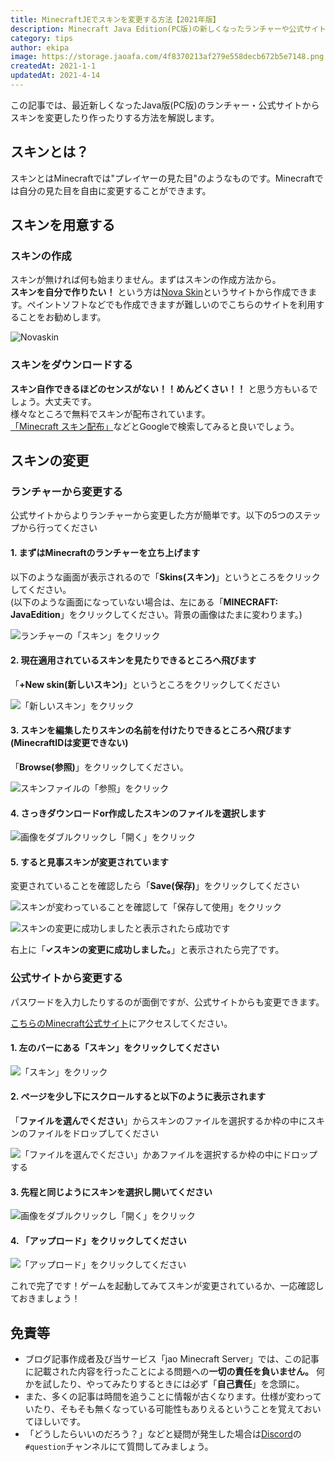 ```yaml
---
title: MinecraftJEでスキンを変更する方法【2021年版】
description: Minecraft Java Edition(PC版)の新しくなったランチャーや公式サイトから、スキンを変更する方法を解説します。
category: tips
author: ekipa
image: https://storage.jaoafa.com/4f8370213af279e558decb672b5e7148.png
createdAt: 2021-1-1
updatedAt: 2021-4-14
---
```


この記事では、最近新しくなったJava版(PC版)のランチャー・公式サイトからスキンを変更したり作ったりする方法を解説します。

## スキンとは？

スキンとはMinecraftでは"プレイヤーの見た目"のようなものです。Minecraftでは自分の見た目を自由に変更することができます。  

## スキンを用意する

### スキンの作成

スキンが無ければ何も始まりません。まずはスキンの作成方法から。  
**スキンを自分で作りたい！** という方は[Nova Skin](https://minecraft.novaskin.me/)というサイトから作成できます。ペイントソフトなどでも作成できますが難しいのでこちらのサイトを利用することをお勧めします。

![Novaskin](https://storage.jaoafa.com/38616d72e31b78fc927fb3d2472b2757.png)

### スキンをダウンロードする

**スキン自作できるほどのセンスがない！！めんどくさい！！** と思う方もいるでしょう。大丈夫です。  
様々なところで無料でスキンが配布されています。  
[「Minecraft スキン配布」](https://google.com/search?q=Minecraft+スキン配布)などとGoogleで検索してみると良いでしょう。

## スキンの変更

### ランチャーから変更する

公式サイトからよりランチャーから変更した方が簡単です。以下の5つのステップから行ってください

#### 1. まずはMinecraftのランチャーを立ち上げます

以下のような画面が表示されるので「**Skins(スキン)**」というところをクリックしてください。  
(以下のような画面になっていない場合は、左にある「**MINECRAFT: JavaEdition**」をクリックしてください。背景の画像はたまに変わります。)

![ランチャーの「スキン」をクリック](https://storage.jaoafa.com/1c05182def0f1de6a3c5e5efa2d70f3c.png)

#### 2. 現在適用されているスキンを見たりできるところへ飛びます

「**+New skin(新しいスキン)**」というところをクリックしてください

![「新しいスキン」をクリック](https://storage.jaoafa.com/31283daf66abe72f9aebd3bf62465be9.PNG)

#### 3. スキンを編集したりスキンの名前を付けたりできるところへ飛びます(MinecraftIDは変更できない)

「**Browse(参照)**」をクリックしてください。

![スキンファイルの「参照」をクリック](https://storage.jaoafa.com/82bd6fd1e01f19eb8140c6b52033c039.PNG)

#### 4. さっきダウンロードor作成したスキンのファイルを選択します

![画像をダブルクリックし「開く」をクリック](https://storage.jaoafa.com/844771b94b1a050af73a7a70aacd8240.jpg)

#### 5. すると見事スキンが変更されています

変更されていることを確認したら「**Save(保存)**」をクリックしてください

![スキンが変わっていることを確認して「保存して使用」をクリック](https://storage.jaoafa.com/5a8da3b4eb10681441069869cfee5698.PNG)

![スキンの変更に成功しましたと表示されたら成功です](https://storage.jaoafa.com/9bc9f16cf03feba61b60a48193972997.PNG)

右上に「**✓スキンの変更に成功しました。**」と表示されたら完了です。

### 公式サイトから変更する

パスワードを入力したりするのが面倒ですが、公式サイトからも変更できます。

[こちらのMinecraft公式サイト](https://www.minecraft.net/ja-jp/profile/skin)にアクセスしてください。

#### 1. 左のバーにある「**スキン**」をクリックしてください

![「スキン」をクリック](https://storage.jaoafa.com/1286ea6296d6c6b6e84e52869b755fd9.png)

#### 2. ページを少し下にスクロールすると以下のように表示されます

「**ファイルを選んでください**」からスキンのファイルを選択するか枠の中にスキンのファイルをドロップしてください

![「ファイルを選んでください」かあファイルを選択するか枠の中にドロップする](https://storage.jaoafa.com/2f0cde45e59c2026560fb5ebe8fab508.png)

#### 3. 先程と同じようにスキンを選択し開いてください

![画像をダブルクリックし「開く」をクリック](https://storage.jaoafa.com/844771b94b1a050af73a7a70aacd8240.jpg)

#### 4. 「**アップロード**」をクリックしてください

![「アップロード」をクリックしてください](https://storage.jaoafa.com/e0d317e05e815c04f50def26638641fe.png)

これで完了です！ゲームを起動してみてスキンが変更されているか、一応確認しておきましょう！

## 免責等

- ブログ記事作成者及び当サービス「jao Minecraft Server」では、この記事に記載された内容を行ったことによる問題への**一切の責任を負いません。** 何かを試したり、やってみたりするときには必ず「**自己責任**」を念頭に。
- また、多くの記事は時間を追うことに情報が古くなります。仕様が変わっていたり、そもそも無くなっている可能性もありえるということを覚えておいてほしいです。
- 「どうしたらいいのだろう？」などと疑問が発生した場合は[Discord](/blog/join-discord)の`#question`チャンネルにて質問してみましょう。
